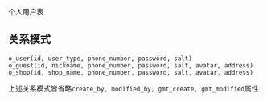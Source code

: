 个人用户表
## 关系模式
```
o_user(id, user_type, phone_number, password, salt)
o_guest(id, nickname, phone_number, password, salt, avatar, address)
o_shop(id, shop_name, phone_number, password, salt, avatar, address)

```
上述关系模式皆省略`create_by, modified_by, gmt_create, gmt_modified`属性

<!--stackedit_data:
eyJoaXN0b3J5IjpbMTgxODY1MTgsMTY0MTk2NzU4MiwyMTE2MT
UzMDg2LC0xOTIxNDIxNjk2XX0=
-->